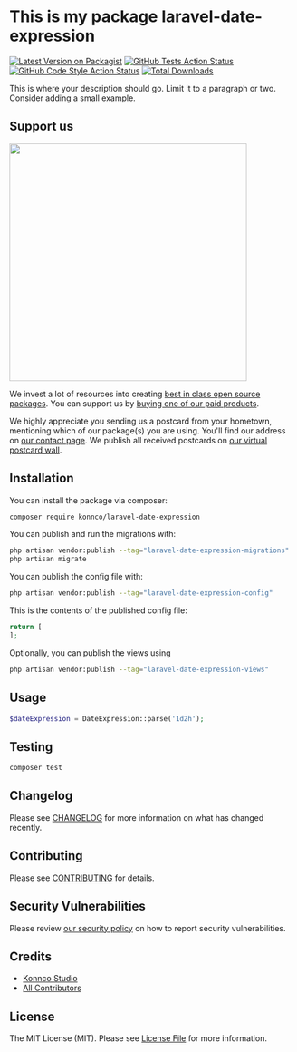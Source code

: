 # This is my package laravel-date-expression

[![Latest Version on Packagist](https://img.shields.io/packagist/v/konnco/laravel-date-expression.svg?style=flat-square)](https://packagist.org/packages/konnco/laravel-date-expression)
[![GitHub Tests Action Status](https://img.shields.io/github/actions/workflow/status/konnco/laravel-date-expression/run-tests.yml?branch=main&label=tests&style=flat-square)](https://github.com/konnco/laravel-date-expression/actions?query=workflow%3Arun-tests+branch%3Amain)
[![GitHub Code Style Action Status](https://img.shields.io/github/actions/workflow/status/konnco/laravel-date-expression/fix-php-code-style-issues.yml?branch=main&label=code%20style&style=flat-square)](https://github.com/konnco/laravel-date-expression/actions?query=workflow%3A"Fix+PHP+code+style+issues"+branch%3Amain)
[![Total Downloads](https://img.shields.io/packagist/dt/konnco/laravel-date-expression.svg?style=flat-square)](https://packagist.org/packages/konnco/laravel-date-expression)

This is where your description should go. Limit it to a paragraph or two. Consider adding a small example.

## Support us

[<img src="https://github-ads.s3.eu-central-1.amazonaws.com/laravel-date-expression.jpg?t=1" width="419px" />](https://spatie.be/github-ad-click/laravel-date-expression)

We invest a lot of resources into creating [best in class open source packages](https://spatie.be/open-source). You can support us by [buying one of our paid products](https://spatie.be/open-source/support-us).

We highly appreciate you sending us a postcard from your hometown, mentioning which of our package(s) you are using. You'll find our address on [our contact page](https://spatie.be/about-us). We publish all received postcards on [our virtual postcard wall](https://spatie.be/open-source/postcards).

## Installation

You can install the package via composer:

```bash
composer require konnco/laravel-date-expression
```

You can publish and run the migrations with:

```bash
php artisan vendor:publish --tag="laravel-date-expression-migrations"
php artisan migrate
```

You can publish the config file with:

```bash
php artisan vendor:publish --tag="laravel-date-expression-config"
```

This is the contents of the published config file:

```php
return [
];
```

Optionally, you can publish the views using

```bash
php artisan vendor:publish --tag="laravel-date-expression-views"
```

## Usage

```php
$dateExpression = DateExpression::parse('1d2h');
```

## Testing

```bash
composer test
```

## Changelog

Please see [CHANGELOG](CHANGELOG.md) for more information on what has changed recently.

## Contributing

Please see [CONTRIBUTING](CONTRIBUTING.md) for details.

## Security Vulnerabilities

Please review [our security policy](../../security/policy) on how to report security vulnerabilities.

## Credits

- [Konnco Studio](https://github.com/konnco)
- [All Contributors](../../contributors)

## License

The MIT License (MIT). Please see [License File](LICENSE.md) for more information.
